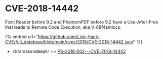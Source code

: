 # CVE-2018-14442

Foxit Reader before 9.2 and PhantomPDF before 9.2 have a Use-After-Free that leads to Remote Code Execution, aka V-88f4smlocs.

{% embed url="https://github.com/Live-Hack-CVE/full_database/blob/main/cves/2018/CVE-2018-14442.json" %}


* sharmasandeepkr ~> [PS-2018-002---CVE-2018-14442](https://zeste.alice-snow.ru/2018/database/cve-2018-14442/ps-2018-002---cve-2018-14442-sharmasandeepkr)